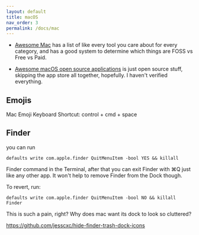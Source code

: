 ```yaml
---
layout: default
title: macOS
nav_order: 3
permalink: /docs/mac
---
```

- [Awesome Mac](https://wangchujiang.com/awesome-mac/) has a list of like every tool you care about for every category, and has a good system to determine which things are FOSS vs Free vs Paid.

- [Awesome macOS open source applications](https://github.com/serhii-londar/open-source-mac-os-apps) is just open source stuff, skipping the app store all together, hopefully. I haven't verified everything.

## Emojis
Mac Emoji Keyboard Shortcut: control + cmd + space

## Finder
you can run
```
defaults write com.apple.finder QuitMenuItem -bool YES && killall
```

Finder command in the Terminal, after that you can exit Finder with ⌘Q just like any other app. It won't help to remove Finder from the Dock though.

To revert, run:
```
defaults write com.apple.finder QuitMenuItem -bool NO && killall Finder
```

This is such a pain, right? Why does mac want its dock to look so cluttered?

https://github.com/jesscxc/hide-finder-trash-dock-icons
